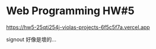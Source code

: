 # Web Programming HW#5

https://hw5-25qti254j-violas-projects-6f5c5f7a.vercel.app

signout 好像是壞的...
